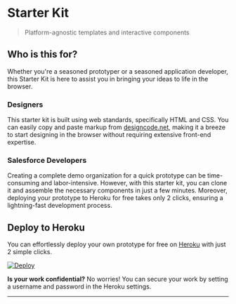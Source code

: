 # Starter Kit

> Platform-agnostic templates and interactive components

## Who is this for?

Whether you're a seasoned prototyper or a seasoned application developer, this
Starter Kit is here to assist you in bringing your ideas to life in the browser.

### Designers

This starter kit is built using web standards, specifically HTML and CSS. You
can easily copy and paste markup from [designcode.net][], making it a breeze to
start designing in the browser without requiring extensive front-end expertise.

### Salesforce Developers

Creating a complete demo organization for a quick prototype can be
time-consuming and labor-intensive. However, with this starter kit, you can
clone it and assemble the necessary components in just a few minutes. Moreover,
deploying your prototype to Heroku for free takes only 2 clicks, ensuring a
lightning-fast development process.

## Deploy to Heroku

You can effortlessly deploy your own prototype for free on [Heroku][]
with just 2 simple clicks.

[![Deploy](https://www.herokucdn.com/deploy/button.svg)](https://heroku.com/deploy)

**Is your work confidential?** No worries! You can secure your work by setting
a username and password in the Heroku settings.

---

[8-point-grid]: https://github.com/darwintantuco/stylelint-8-point-grid
[designcode.net]: https://designcode.net/
[Heroku]: https://www.heroku.com
